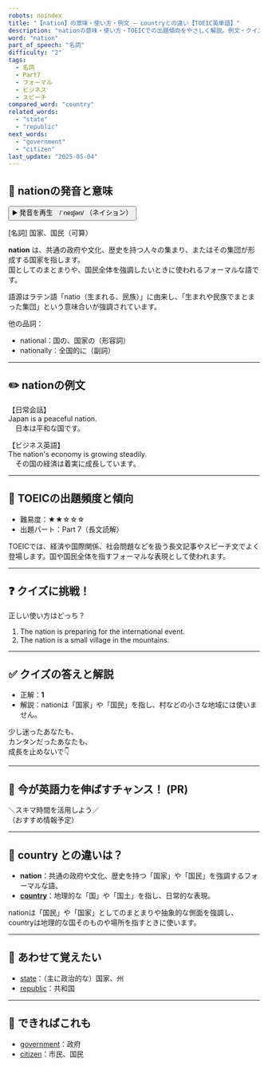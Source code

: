 ```yaml
---
robots: noindex
title: "【nation】の意味・使い方・例文 ― countryとの違い【TOEIC英単語】"
description: "nationの意味・使い方・TOEICでの出題傾向をやさしく解説。例文・クイズ付きでcountryとの違いもわかりやすく学べます。"
word: "nation"
part_of_speech: "名詞"
difficulty: "2"
tags:
  - 名詞
  - Part7
  - フォーマル
  - ビジネス
  - スピーチ
compared_word: "country"
related_words:
  - "state"
  - "republic"
next_words:
  - "government"
  - "citizen"
last_update: "2025-05-04"
---
```


## 🔰 nationの発音と意味

<button class="play-audio" onclick="playTTS('nation')">
  <span class="play-audio-main">
    ▶️ 発音を再生　/ˈneɪʃən/
  </span>
  <span class="play-audio-sub">
    （ネイション）
  </span>
</button>

[名詞] 国家、国民（可算）

**nation** は、共通の政府や文化、歴史を持つ人々の集まり、またはその集団が形成する国家を指します。  
国としてのまとまりや、国民全体を強調したいときに使われるフォーマルな語です。

語源はラテン語「natio（生まれる、民族）」に由来し、「生まれや民族でまとまった集団」という意味合いが強調されています。

他の品詞：  
- national：国の、国家の（形容詞）
- nationally：全国的に（副詞）

---

## ✏️ nationの例文

【日常会話】  
Japan is a peaceful nation.  
　日本は平和な国です。

【ビジネス英語】  
The nation's economy is growing steadily.  
　その国の経済は着実に成長しています。

---

## 🎯 TOEICの出題頻度と傾向

- 難易度：★★☆☆☆
- 出題パート：Part 7（長文読解）

TOEICでは、経済や国際関係、社会問題などを扱う長文記事やスピーチ文でよく登場します。国や国民全体を指すフォーマルな表現として使われます。

---

## ❓ クイズに挑戦！

正しい使い方はどっち？

1. The nation is preparing for the international event.  
2. The nation is a small village in the mountains.

---

## ✅ クイズの答えと解説

- 正解：**1**
- 解説：nationは「国家」や「国民」を指し、村などの小さな地域には使いません。

少し迷ったあなたも、  
カンタンだったあなたも、  
成長を止めないで👇️

---

## 🚀 今が英語力を伸ばすチャンス！ (PR)

<div class="info-center">
＼スキマ時間を活用しよう／<br>  
（おすすめ情報予定）
</div>

---

## 🤔  country との違いは？

- **nation**：共通の政府や文化、歴史を持つ「国家」や「国民」を強調するフォーマルな語。
- **[country](/word/country)**：地理的な「国」や「国土」を指し、日常的な表現。

nationは「国民」や「国家」としてのまとまりや抽象的な側面を強調し、countryは地理的な国そのものや場所を指すときに使います。

---

## 🧩 あわせて覚えたい

- [state](/word/state)：（主に政治的な）国家、州
- [republic](/word/republic)：共和国

---

## 📖 できればこれも

- [government](/word/government)：政府
- [citizen](/word/citizen)：市民、国民
<!-- cvid: aid22_bid06 -->
